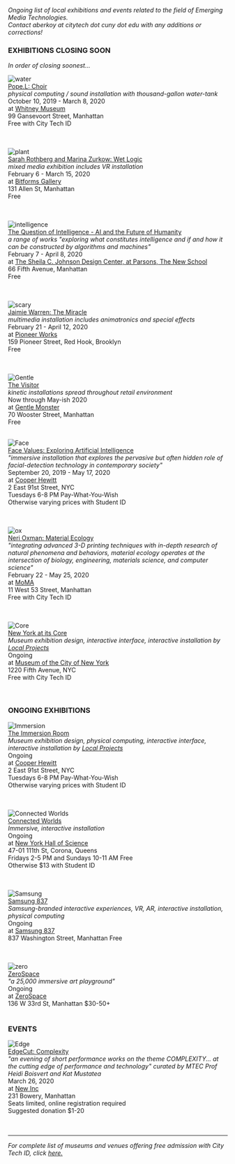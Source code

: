 _Ongoing list of local exhibitions and events related to the field of Emerging Media Technologies.     
Contact aberkoy at citytech dot cuny dot edu with any additions or corrections!_
  

### EXHIBITIONS CLOSING SOON    
_In order of closing soonest..._ 
  

![water](https://whitney.org/uploads/image/file/824068/large_WMAA_POPE.L_07D_NEW.jpg)  
[Pope.L: Choir](https://whitney.org/exhibitions/pope-l)      
_physical computing / sound installation with thousand-gallon water-tank_    
October 10, 2019 - March 8, 2020    
at [Whitney Museum](http://whitney.org)   
99 Gansevoort Street, Manhattan   
Free with City Tech ID      
 <br/><br/>      
  
![plant](https://bitforms.art/wp-content/uploads/2020/01/sr_WWW_3Views_WaterYourPlant_temp_w.jpg)  
[Sarah Rothberg and Marina Zurkow: Wet Logic](https://bitforms.art/)  
_mixed media exhibition includes VR installation_  
February 6 - March 15, 2020   
at [Bitforms Gallery](https://bitforms.art/)     
131 Allen St, Manhattan   
Free    
<br/><br/>   
  
![intelligence](https://mediacdn.cincopa.com/BitsoilTax_Campaign_72dpi.jpg?o=4&res=11004&p=y&pid=661629&ph4=qtwCAAg4pDgbkB)  
[The Question of Intelligence - AI and the Future of Humanity](https://www.newschool.edu/parsons/all-exhibitions/?id=17179880749)  
_a range of works "exploring what constitutes intelligence and if and how it can be constructed by algorithms and machines"_  
February 7 - April 8, 2020   
at [The Sheila C. Johnson Design Center, at Parsons, The New School](https://www.newschool.edu/parsons/sheila-c-johnson-design-center/)        
66 Fifth Avenue, Manhattan   
Free    
<br/><br/>  
  
![scary](https://pioneerworks.org/wp-content/uploads/unnamed-4-3-1600x1068.jpg)  
[Jaimie Warren: The Miracle](https://pioneerworks.org/exhibitions/jaimie-warren-the-miracle/)  
_multimedia installation includes animatronics and special effects_  
February 21 - April 12, 2020   
at [Pioneer Works](https://pioneerworks.org/)        
159 Pioneer Street, Red Hook, Brooklyn   
Free    
<br/><br/>    

![Gentle](https://video-images.vice.com/_uncategorized/1540831407391-Gentle-Monster-New-York-FS_1.jpeg?resize=1575:*)      
[The Visitor](https://garage.vice.com/en_us/article/bj49n8/gentle-monster-sunglasses-store)    
_kinetic installations spread throughout retail environment_     
Now through May-ish 2020      
at [Gentle Monster](https://www.gentlemonster.com/)      
70 Wooster Street, Manhattan  
Free
<br/><br/> 

  
![Face](https://uh8yh30l48rpize52xh0q1o6i-wpengine.netdna-ssl.com/wp-content/uploads/2019/08/CH-LDB-Photo-David-Levene-3-1.jpg)  
[Face Values: Exploring Artificial Intelligence](https://www.cooperhewitt.org/events/current-exhibitions/face-values/)   
_"immersive installation that explores the pervasive but often hidden role of facial-detection technology in contemporary society"_  
September 20, 2019 - May 17, 2020    
at [Cooper Hewitt](http://www.cooperhewitt.org)   
2 East 91st Street, NYC  
Tuesdays 6-8 PM Pay-What-You-Wish   
Otherwise varying prices with Student ID    
<br/><br/>  


![ox](https://www.moma.org/d/assets/W1siZiIsIjIwMTkvMDcvMTEvMWdwdDQ5eDNnaF9TaWxrX1BhdmlsaW9uXzkweHh4XzJfLmpwZyJdLFsicCIsImNvbnZlcnQiLCItcmVzaXplIDIwMDB4MjAwMFx1MDAzZSJdXQ/Silk%20Pavilion_90xxx%20%282%29.jpg?sha=ce3e064688dcf1c4)  
[Neri Oxman: Material Ecology](https://www.moma.org/calendar/exhibitions/5090)    
_"integrating advanced 3-D printing techniques with in-depth research of natural phenomena and behaviors, material ecology operates at the intersection of biology, engineering, materials science, and computer science"_  
February 22 - May 25, 2020   
at [MoMA](https://www.moma.org/)      
11 West 53 Street, Manhattan   
Free with City Tech ID     
 <br/><br/>   
 
 
![Core](http://localprojects.com/imagetask/.eJx9jc0KwjAQhN9lz2vYghaaa8GTiogXCSHUGpNoNKGJ-Eff3dAH8DLMDMM3AqhW63ZzUKutWtCcVB_ZJRpAIcDdOqNzl64sDqHXKYUhMe-OrB1CLAuJX3gDnzUNwgs4IVjtjM3AK6pL93SnbEtoiEaJf3g7ndxH78PS5YKtaiK8P7zHc-eTnmy5GuUkP-8YOrQ.v7d8gNq3Z0XIipNa3aDOBX0JuIo)  
[New York at its Core](http://thecreatorsproject.vice.com/blog/redesign-new-york-city-museum-experience)    
_Museum exhibition design, interactive interface, interactive installation by [Local Projects](http://localprojects.com)_  
Ongoing      
at [Museum of the City of New York](http://mcny.org/nyatitscore)    
1220 Fifth Avenue, NYC  
Free with City Tech ID      
 <br/><br/>

### ONGOING EXHIBITIONS 
![Immersion](https://uh8yh30l48rpize52xh0q1o6i-wpengine.netdna-ssl.com/wp-content/uploads/2014/05/1000-3-700x467.jpg)    
[The Immersion Room](https://www.cooperhewitt.org/events/current-exhibitions/immersion-room/)   
_Museum exhibition design, physical computing, interactive interface, interactive installation by [Local Projects](http://localprojects.com)_    
Ongoing       
at [Cooper Hewitt](http://www.cooperhewitt.org)   
2 East 91st Street, NYC  
Tuesdays 6-8 PM Pay-What-You-Wish   
Otherwise varying prices with Student ID    
  <br/><br/>     
    
![Connected Worlds](https://nysci.org/wp-content/uploads/cw_page.jpg)  
[Connected Worlds](https://nysci.org/home/exhibits/connected-worlds/)  
_Immersive, interactive installation_  
Ongoing     
at [New York Hall of Science](https://nysci.org)    
47-01 111th St, Corona, Queens  
Fridays 2-5 PM and Sundays 10-11 AM Free    
Otherwise $13 with Student ID    
<br/><br/>   
    
![Samsung](https://www.samsung.com/us/837/assets/images/t3-what24.jpg)  
[Samsung 837](https://www.samsung.com/us/837/experiences)  
_Samsung-branded interactive experiences, VR, AR, interactive installation, physical computing_  
Ongoing     
at [Samsung 837](https://www.samsung.com/us/837)    
837 Washington Street, Manhattan 
Free  
<br/><br/>     
  
![zero](https://zerospace.co/images/pic7.jpg)   
[ZeroSpace](https://zerospace.co)   
_"a 25,000 immersive art playground"_   
Ongoing  
at [ZeroSpace](https://zerospace.co/)   
136 W 33rd St, Manhattan 
$30-50+
<br/><br/>   

### EVENTS      
  
![Edge](https://images.squarespace-cdn.com/content/5e1e12fc534543709cbcfda1/1580864088405-0WC4WI9X2F0UIKUONEI3/2yzCzFPX.jpg?format=1000w&content-type=image%2Fjpeg)    
[EdgeCut: Complexity](https://www.eventbrite.com/e/edgecut-i-complexity-tickets-96531350869)      
_"an evening of short performance works on the theme COMPLEXITY... at the cutting edge of performance and technology" curated by MTEC Prof Heidi Boisvert and Kat Mustatea_    
March 26, 2020     
at [New Inc](https://www.newinc.org)      
231 Bowery, Manhattan     
Seats limited, online registration required   
Suggested donation $1-20    
<br/><br/>

    


  
------- 
  
_For complete list of museums and venues offering free admission with City Tech ID, click [here.](http://www1.cuny.edu/sites/cuny-arts/free-access)_
  
  

   
